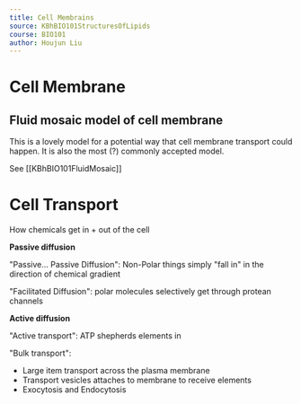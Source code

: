 ```yaml
---
title: Cell Membrains
source: KBhBIO101StructuresOfLipids 
course: BIO101
author: Houjun Liu
---
```


# Cell Membrane

## Fluid mosaic model of cell membrane
This is a lovely model for a potential way that cell membrane transport could happen. It is also the most (?) commonly accepted model.

See [[KBhBIO101FluidMosaic]]

# Cell Transport


How chemicals get in + out of the cell

**Passive diffusion**

"Passive… Passive Diffusion": Non-Polar things simply "fall in" in the direction of chemical gradient

"Facilitated Diffusion": polar molecules selectively get through protean channels

**Active diffusion**

"Active transport": ATP shepherds elements in  

"Bulk transport": 

- Large item transport across the plasma membrane
- Transport vesicles attaches to membrane to receive elements
- Exocytosis and Endocytosis
